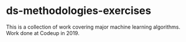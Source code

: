 # ds-methodologies-exercises
This is a collection of work covering major machine learning algorithms. 
Work done at Codeup in 2019.
